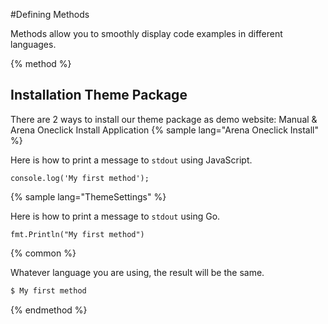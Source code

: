 #Defining Methods

Methods allow you to smoothly display code examples in different languages.

{% method %}

## Installation Theme Package

There are 2 ways to install our theme package as demo website: Manual & Arena Oneclick Install Application
{% sample lang="Arena Oneclick Install" %}

Here is how to print a message to `stdout` using JavaScript.

```Sections
console.log('My first method');
```

{% sample lang="ThemeSettings" %}

Here is how to print a message to `stdout` using Go.

```ThemeSettings
fmt.Println("My first method")
```
{% common %}

Whatever language you are using, the result will be the same.

```bash
$ My first method
```
{% endmethod %}

